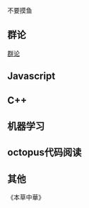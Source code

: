 不要摸鱼

## 群论
[群论](https://www.koushare.com/lives/room/527637)

## Javascript

## C++

## 机器学习

## octopus代码阅读

## 其他
《本草中華》


